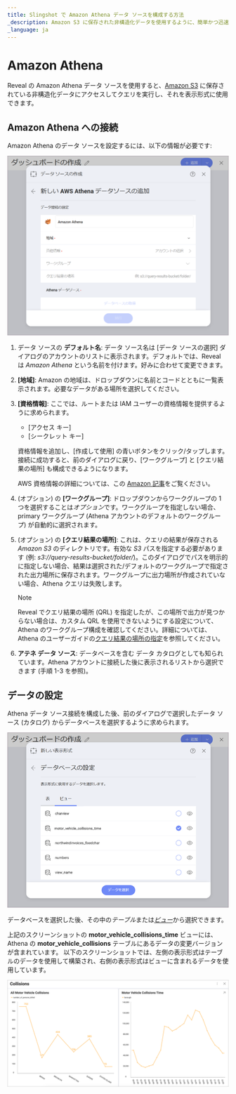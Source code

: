 ```yaml
---
title: Slingshot で Amazon Athena データ ソースを構成する方法
_description: Amazon S3 に保存された非構造化データを使用するように、簡単かつ迅速に Amazon Athena データ ソースを設定する方法を説明します。
_language: ja
---
```


# Amazon Athena 

Reveal の Amazon Athena データ ソースを使用すると、[Amazon S3](amazon-s3.md) に保存されている非構造化データにアクセスしてクエリを実行し、それを表示形式に使用できます。

## Amazon Athena への接続

Amazon Athena のデータ ソースを設定するには、以下の情報が必要です:

<img src="images/configure-amazon-athena-dialog.png" alt="Configure Amazon Athena dialog" class="responsive-img"/>

1.  データ ソースの **デフォルト名**: データ ソース名は [データ ソースの選択] ダイアログのアカウントのリストに表示されます。デフォルトでは、Reveal は *Amazon Athena* という名前を付けます。好みに合わせて変更できます。
   
2. **[地域]**: Amazon の地域は、ドロップダウンに名前とコードとともに一覧表示されます。必要なデータがある場所を選択してください。

3. **[資格情報]**: ここでは、ルートまたは IAM ユーザーの資格情報を提供するように求められます。
   * [アクセス キー]
   * [シークレット キー] 

   資格情報を追加し、[作成して使用] の青いボタンをクリック/タップします。接続に成功すると、前のダイアログに戻り、[ワークグループ] と [クエリ結果の場所] も構成できるようになります。

   AWS 資格情報の詳細については、この [Amazon 記事](https://docs.aws.amazon.com/ja_jp/general/latest/gr/aws-sec-cred-types.html)をご覧ください。
   
4. (オプション) の **[ワークグループ]**:  ドロップダウンからワークグループの 1 つを選択することは*オプション*です。ワークグループを指定しない場合、primary ワークグループ (Athena アカウントのデフォルトのワークグループ) が自動的に選択されます。
5. (オプション) の **[クエリ結果の場所]**:  これは、クエリの結果が保存される *Amazon S3* のディレクトリです。有効な *S3* パスを指定する必要があります (例: *s3://query-results-bucket/folder/*)。このダイアログでパスを明示的に指定しない場合、結果は選択された/デフォルトのワークグループで指定された出力場所に保存されます。ワークグループに出力場所が作成されていない場合、Athena クエリは失敗します。

   >[!NOTE]
   > Reveal でクエリ結果の場所 (QRL) を指定したが、この場所で出力が見つからない場合は、カスタム QRL を使用できないようにする設定について、Athena のワークグループ構成を確認してください。詳細については、Athena のユーザーガイドの[クエリ結果の場所の指定](https://docs.aws.amazon.com/ja_jp/athena/latest/ug/querying.html#query-results-specify-location)を参照してください。

6. **アテネ データ ソース**:  データベースを含む データ カタログとしても知られています。Athena アカウントに接続した後に表示されるリストから選択できます (手順 1-3 を参照)。

## データの設定

Athena データ ソース接続を構成した後、前のダイアログで選択したデータ ソース (カタログ) からデータベースを選択するように求められます。

<img src="images/athena-set-up-database-views.png" alt="Configure Amazon Athena dialog" class="responsive-img"/>

データベースを選択した後、その中の*テーブル*または[*ビュー*](https://docs.aws.amazon.com/ja_jp/athena/latest/ug/views.html)から選択できます。

上記のスクリーンショットの **motor_vehicle_collisions_time** ビューには、Athena の **motor_vehicle_collisions** テーブルにあるデータの変更バージョンが含まれています。
以下のスクリーンショットでは、左側の表示形式はテーブルのデータを使用して構築され、右側の表示形式はビューに含まれるデータを使用しています。

<img src="images/collisions-time-athena-view-sample.png" alt="Sample dashboard using Redshift tables and view data" class="responsive-img"/>





